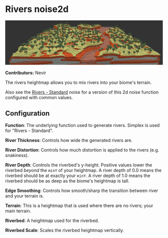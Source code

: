 # Rivers noise2d

![Hero Image](./screenshot.jpg)

**Contributors:** Nevir

The rivers heightmap allows you to mix rivers into your biome's terrain.

Also see the [Rivers - Standard](../RiversStandard) noise for a version of this 2d noise function configured with common values.

## Configuration

**Function**: The underlying function used to generate rivers. Simplex is used for "Rivers - Standard".

**River Thickness**: Controls how wide the generated rivers are.

**River Distortion**: Controls how much distortion is applied to the rivers (e.g. snakiness).

**River Depth**: Controls the riverbed's y-height.  Positive values lower the riverbed _beyond_ the `minY` of your heightmap.  A river depth of 0.0 means the riverbed should be at exactly your `minY`.  A river depth of 1.0 means the riverbed should be as deep as the biome's heightmap is tall.

**Edge Smoothing**: Controls how smooth/sharp the transition between river and your terrain is.

**Terrain**: This is a heightmap that is used where there are no rivers; your main terrain.

**Riverbed**: A heightmap used for the riverbed.

**Riverbed Scale**: Scales the riverbed heightmap vertically.

